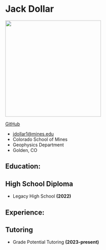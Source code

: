 # Jack Dollar

<img src="C:\Users\jackc\Downloads\Professional Picture.png" width=300>

[GitHub](https://github.com/JDollar18)

* jdollar1@mines.edu
* Colorado School of Mines
* Geophysics Department
* Golden, CO

## Education:
## High School Diploma
* Legacy High School **(2022)**

## Experience:
## Tutoring
* Grade Potential Tutoring **(2023-present)**
